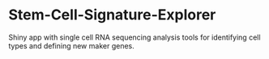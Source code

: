 # Stem-Cell-Signature-Explorer
Shiny app with single cell RNA sequencing analysis tools for identifying cell types and defining new maker genes. 

